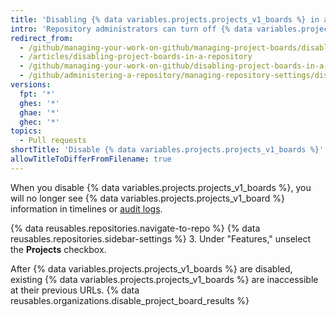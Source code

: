 ```yaml
---
title: 'Disabling {% data variables.projects.projects_v1_boards %} in a repository'
intro: 'Repository administrators can turn off {% data variables.projects.projects_v1_boards %} for a repository if you or your team manages work differently.'
redirect_from:
  - /github/managing-your-work-on-github/managing-project-boards/disabling-project-boards-in-a-repository
  - /articles/disabling-project-boards-in-a-repository
  - /github/managing-your-work-on-github/disabling-project-boards-in-a-repository
  - /github/administering-a-repository/managing-repository-settings/disabling-project-boards-in-a-repository
versions:
  fpt: '*'
  ghes: '*'
  ghae: '*'
  ghec: '*'
topics:
  - Pull requests
shortTitle: 'Disable {% data variables.projects.projects_v1_boards %}'
allowTitleToDifferFromFilename: true
---
```

When you disable {% data variables.projects.projects_v1_boards %}, you will no longer see {% data variables.projects.projects_v1_board %} information in timelines or [audit logs](/authentication/keeping-your-account-and-data-secure/reviewing-your-security-log).

{% data reusables.repositories.navigate-to-repo %}
{% data reusables.repositories.sidebar-settings %}
3. Under "Features," unselect the **Projects** checkbox.

After {% data variables.projects.projects_v1_boards %} are disabled, existing {% data variables.projects.projects_v1_boards %} are inaccessible at their previous URLs. {% data reusables.organizations.disable_project_board_results %}
